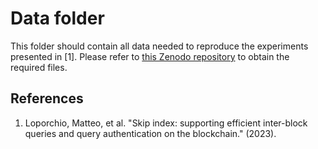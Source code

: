 # Data folder

This folder should contain all data needed to reproduce the experiments presented in [1].
Please refer to <a href="https://doi.org/10.5281/zenodo.7957140">this Zenodo repository</a> to obtain the required files.

## References

1. Loporchio, Matteo, et al. "Skip index: supporting efficient inter-block queries and query authentication on the blockchain." (2023).
